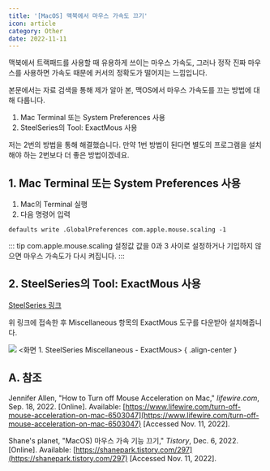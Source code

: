 ```yaml
---
title: '[MacOS] 맥북에서 마우스 가속도 끄기'
icon: article
category: Other
date: 2022-11-11
---
```


맥북에서 트랙패드를 사용할 때 유용하게 쓰이는 마우스 가속도, 그러나 정작 진짜 마우스를 사용하면 가속도 때문에 커서의 정확도가 떨어지는 느낌입니다.

본문에서는 자료 검색을 통해 제가 알아 본, 맥OS에서 마우스 가속도를 끄는 방법에 대해 다룹니다.

1. Mac Terminal 또는 System Preferences 사용
2. SteelSeries의 Tool: ExactMous 사용

저는 2번의 방법을 통해 해결했습니다. 만약 1번 방법이 된다면 별도의 프로그램을 설치해야 하는 2번보다 더 좋은 방법이겠네요.

## 1. Mac Terminal 또는 System Preferences 사용
1. Mac의 Terminal 실행
2. 다음 명령어 입력

```sh:no-line-numbers
defaults write .GlobalPreferences com.apple.mouse.scaling -1
```

::: tip com.apple.mouse.scaling 설정값
값을 0과 3 사이로 설정하거나 기입하지 않으면 마우스 가속도가 다시 켜집니다.
:::

## 2. SteelSeries의 Tool: ExactMous 사용
[SteelSeries 링크](https://steelseries.com/engine)

위 링크에 접속한 후 Miscellaneous 항목의 ExactMous 도구를 다운받아 설치해줍니다.

![](https://drive.google.com/uc?export=view&id=1jWwpIPPujXOqS5KItMsF1mx5C9WCY-97)
&lt;화면 1. SteelSeries Miscellaneous - ExactMous&gt;
{ .align-center }

## A. 참조
Jennifer Allen, "How to Turn off Mouse Acceleration on Mac," *lifewire.com*, Sep. 18, 2022. [Online]. Available: [https://www.lifewire.com/turn-off-mouse-acceleration-on-mac-6503047](https://www.lifewire.com/turn-off-mouse-acceleration-on-mac-6503047) [Accessed Nov. 11, 2022].

Shane's planet, "MacOS) 마우스 가속 기능 끄기," *Tistory*, Dec. 6, 2022. [Online]. Available: [https://shanepark.tistory.com/297](https://shanepark.tistory.com/297) [Accessed Nov. 11, 2022].
